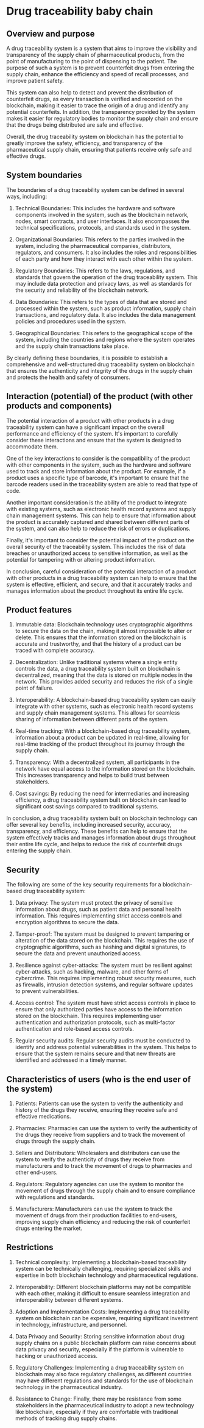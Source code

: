 # Drug traceability baby chain

## Overview and purpose

A drug traceability system is a system that aims to improve the visibility and transparency of the supply chain of pharmaceutical products, from the point of manufacturing to the point of dispensing to the patient. The purpose of such a system is to prevent counterfeit drugs from entering the supply chain, enhance the efficiency and speed of recall processes, and improve patient safety.

This system can also help to detect and prevent the distribution of counterfeit drugs, as every transaction is verified and recorded on the blockchain, making it easier to trace the origin of a drug and identify any potential counterfeits. In addition, the transparency provided by the system makes it easier for regulatory bodies to monitor the supply chain and ensure that the drugs being distributed are safe and effective.

Overall, the drug traceability system on blockchain has the potential to greatly improve the safety, efficiency, and transparency of the pharmaceutical supply chain, ensuring that patients receive only safe and effective drugs.

## System boundaries

The boundaries of a drug traceability system can be defined in several ways, including:

1. Technical Boundaries: This includes the hardware and software components involved in the system, such as the blockchain network, nodes, smart contracts, and user interfaces. It also encompasses the technical specifications, protocols, and standards used in the system.

2. Organizational Boundaries: This refers to the parties involved in the system, including the pharmaceutical companies, distributors, regulators, and consumers. It also includes the roles and responsibilities of each party and how they interact with each other within the system.

3. Regulatory Boundaries: This refers to the laws, regulations, and standards that govern the operation of the drug traceability system. This may include data protection and privacy laws, as well as standards for the security and reliability of the blockchain network.

4. Data Boundaries: This refers to the types of data that are stored and processed within the system, such as product information, supply chain transactions, and regulatory data. It also includes the data management policies and procedures used in the system.

5. Geographical Boundaries: This refers to the geographical scope of the system, including the countries and regions where the system operates and the supply chain transactions take place.

By clearly defining these boundaries, it is possible to establish a comprehensive and well-structured drug traceability system on blockchain that ensures the authenticity and integrity of the drugs in the supply chain and protects the health and safety of consumers.

## Interaction (potential) of the product (with other products and components)

The potential interaction of a product with other products in a drug traceability system can have a significant impact on the overall performance and efficiency of the system. It's important to carefully consider these interactions and ensure that the system is designed to accommodate them.

One of the key interactions to consider is the compatibility of the product with other components in the system, such as the hardware and software used to track and store information about the product. For example, if a product uses a specific type of barcode, it's important to ensure that the barcode readers used in the traceability system are able to read that type of code.

Another important consideration is the ability of the product to integrate with existing systems, such as electronic health record systems and supply chain management systems. This can help to ensure that information about the product is accurately captured and shared between different parts of the system, and can also help to reduce the risk of errors or duplications.

Finally, it's important to consider the potential impact of the product on the overall security of the traceability system. This includes the risk of data breaches or unauthorized access to sensitive information, as well as the potential for tampering with or altering product information.

In conclusion, careful consideration of the potential interaction of a product with other products in a drug traceability system can help to ensure that the system is effective, efficient, and secure, and that it accurately tracks and manages information about the product throughout its entire life cycle.

## Product features

1. Immutable data: Blockchain technology uses cryptographic algorithms to secure the data on the chain, making it almost impossible to alter or delete. This ensures that the information stored on the blockchain is accurate and trustworthy, and that the history of a product can be traced with complete accuracy.

2. Decentralization: Unlike traditional systems where a single entity controls the data, a drug traceability system built on blockchain is decentralized, meaning that the data is stored on multiple nodes in the network. This provides added security and reduces the risk of a single point of failure.

3. Interoperability: A blockchain-based drug traceability system can easily integrate with other systems, such as electronic health record systems and supply chain management systems. This allows for seamless sharing of information between different parts of the system.

4. Real-time tracking: With a blockchain-based drug traceability system, information about a product can be updated in real-time, allowing for real-time tracking of the product throughout its journey through the supply chain.

5. Transparency: With a decentralized system, all participants in the network have equal access to the information stored on the blockchain. This increases transparency and helps to build trust between stakeholders.

6. Cost savings: By reducing the need for intermediaries and increasing efficiency, a drug traceability system built on blockchain can lead to significant cost savings compared to traditional systems.

In conclusion, a drug traceability system built on blockchain technology can offer several key benefits, including increased security, accuracy, transparency, and efficiency. These benefits can help to ensure that the system effectively tracks and manages information about drugs throughout their entire life cycle, and helps to reduce the risk of counterfeit drugs entering the supply chain.

## Security

The following are some of the key security requirements for a blockchain-based drug traceability system:

1. Data privacy: The system must protect the privacy of sensitive information about drugs, such as patient data and personal health information. This requires implementing strict access controls and encryption algorithms to secure the data.

2. Tamper-proof: The system must be designed to prevent tampering or alteration of the data stored on the blockchain. This requires the use of cryptographic algorithms, such as hashing and digital signatures, to secure the data and prevent unauthorized access.

3. Resilience against cyber-attacks: The system must be resilient against cyber-attacks, such as hacking, malware, and other forms of cybercrime. This requires implementing robust security measures, such as firewalls, intrusion detection systems, and regular software updates to prevent vulnerabilities.

4. Access control: The system must have strict access controls in place to ensure that only authorized parties have access to the information stored on the blockchain. This requires implementing user authentication and authorization protocols, such as multi-factor authentication and role-based access controls.

5. Regular security audits: Regular security audits must be conducted to identify and address potential vulnerabilities in the system. This helps to ensure that the system remains secure and that new threats are identified and addressed in a timely manner.

## Characteristics of users (who is the end user of the system)

1. Patients: Patients can use the system to verify the authenticity and history of the drugs they receive, ensuring they receive safe and effective medications.

2. Pharmacies: Pharmacies can use the system to verify the authenticity of the drugs they receive from suppliers and to track the movement of drugs through the supply chain.

3. Sellers and Distributors: Wholesalers and distributors can use the system to verify the authenticity of drugs they receive from manufacturers and to track the movement of drugs to pharmacies and other end-users.

4. Regulators: Regulatory agencies can use the system to monitor the movement of drugs through the supply chain and to ensure compliance with regulations and standards.

5. Manufacturers: Manufacturers can use the system to track the movement of drugs from their production facilities to end-users, improving supply chain efficiency and reducing the risk of counterfeit drugs entering the market.

## Restrictions

1. Technical complexity: Implementing a blockchain-based traceability system can be technically challenging, requiring specialized skills and expertise in both blockchain technology and pharmaceutical regulations.

2. Interoperability: Different blockchain platforms may not be compatible with each other, making it difficult to ensure seamless integration and interoperability between different systems.

3. Adoption and Implementation Costs: Implementing a drug traceability system on blockchain can be expensive, requiring significant investment in technology, infrastructure, and personnel.

4. Data Privacy and Security: Storing sensitive information about drug supply chains on a public blockchain platform can raise concerns about data privacy and security, especially if the platform is vulnerable to hacking or unauthorized access.

5. Regulatory Challenges: Implementing a drug traceability system on blockchain may also face regulatory challenges, as different countries may have different regulations and standards for the use of blockchain technology in the pharmaceutical industry.

6. Resistance to Change: Finally, there may be resistance from some stakeholders in the pharmaceutical industry to adopt a new technology like blockchain, especially if they are comfortable with traditional methods of tracking drug supply chains.
